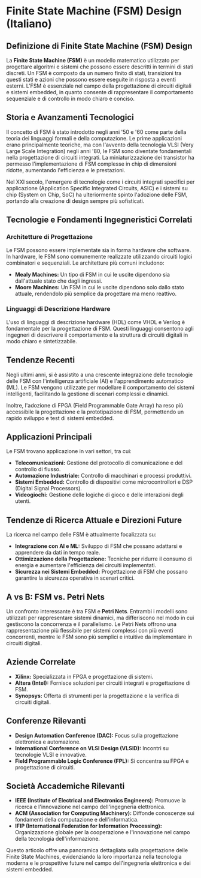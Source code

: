 # Finite State Machine (FSM) Design (Italiano)

## Definizione di Finite State Machine (FSM) Design

La **Finite State Machine (FSM)** è un modello matematico utilizzato per progettare algoritmi e sistemi che possono essere descritti in termini di stati discreti. Un FSM è composto da un numero finito di stati, transizioni tra questi stati e azioni che possono essere eseguite in risposta a eventi esterni. L'FSM è essenziale nel campo della progettazione di circuiti digitali e sistemi embedded, in quanto consente di rappresentare il comportamento sequenziale e di controllo in modo chiaro e conciso.

## Storia e Avanzamenti Tecnologici

Il concetto di FSM è stato introdotto negli anni '50 e '60 come parte della teoria dei linguaggi formali e della computazione. Le prime applicazioni erano principalmente teoriche, ma con l'avvento della tecnologia VLSI (Very Large Scale Integration) negli anni '80, le FSM sono diventate fondamentali nella progettazione di circuiti integrati. La miniaturizzazione dei transistor ha permesso l'implementazione di FSM complesse in chip di dimensioni ridotte, aumentando l'efficienza e le prestazioni.

Nel XXI secolo, l'emergere di tecnologie come i circuiti integrati specifici per applicazione (Application Specific Integrated Circuits, ASIC) e i sistemi su chip (System on Chip, SoC) ha ulteriormente spinto l'adozione delle FSM, portando alla creazione di design sempre più sofisticati.

## Tecnologie e Fondamenti Ingegneristici Correlati

### Architetture di Progettazione

Le FSM possono essere implementate sia in forma hardware che software. In hardware, le FSM sono comunemente realizzate utilizzando circuiti logici combinatori e sequenziali. Le architetture più comuni includono:

- **Mealy Machines:** Un tipo di FSM in cui le uscite dipendono sia dall'attuale stato che dagli ingressi.
- **Moore Machines:** Un FSM in cui le uscite dipendono solo dallo stato attuale, rendendolo più semplice da progettare ma meno reattivo.

### Linguaggi di Descrizione Hardware

L'uso di linguaggi di descrizione hardware (HDL) come VHDL e Verilog è fondamentale per la progettazione di FSM. Questi linguaggi consentono agli ingegneri di descrivere il comportamento e la struttura di circuiti digitali in modo chiaro e sintetizzabile.

## Tendenze Recenti

Negli ultimi anni, si è assistito a una crescente integrazione delle tecnologie delle FSM con l'intelligenza artificiale (AI) e l'apprendimento automatico (ML). Le FSM vengono utilizzate per modellare il comportamento dei sistemi intelligenti, facilitando la gestione di scenari complessi e dinamici.

Inoltre, l'adozione di FPGA (Field Programmable Gate Array) ha reso più accessibile la progettazione e la prototipazione di FSM, permettendo un rapido sviluppo e test di sistemi embedded.

## Applicazioni Principali

Le FSM trovano applicazione in vari settori, tra cui:

- **Telecomunicazioni:** Gestione del protocollo di comunicazione e del controllo di flusso.
- **Automazione Industriale:** Controllo di macchinari e processi produttivi.
- **Sistemi Embedded:** Controllo di dispositivi come microcontrollori e DSP (Digital Signal Processors).
- **Videogiochi:** Gestione delle logiche di gioco e delle interazioni degli utenti.

## Tendenze di Ricerca Attuale e Direzioni Future

La ricerca nel campo delle FSM è attualmente focalizzata su:

- **Integrazione con AI e ML:** Sviluppo di FSM che possano adattarsi e apprendere da dati in tempo reale.
- **Ottimizzazione della Progettazione:** Tecniche per ridurre il consumo di energia e aumentare l'efficienza dei circuiti implementati.
- **Sicurezza nei Sistemi Embedded:** Progettazione di FSM che possano garantire la sicurezza operativa in scenari critici.

## A vs B: FSM vs. Petri Nets

Un confronto interessante è tra FSM e **Petri Nets**. Entrambi i modelli sono utilizzati per rappresentare sistemi dinamici, ma differiscono nel modo in cui gestiscono la concorrenza e il parallelismo. Le Petri Nets offrono una rappresentazione più flessibile per sistemi complessi con più eventi concorrenti, mentre le FSM sono più semplici e intuitive da implementare in circuiti digitali.

## Aziende Correlate

- **Xilinx:** Specializzata in FPGA e progettazione di sistemi.
- **Altera (Intel):** Fornisce soluzioni per circuiti integrati e progettazione di FSM.
- **Synopsys:** Offerta di strumenti per la progettazione e la verifica di circuiti digitali.

## Conferenze Rilevanti

- **Design Automation Conference (DAC):** Focus sulla progettazione elettronica e automazione.
- **International Conference on VLSI Design (VLSID):** Incontri su tecnologie VLSI e innovative.
- **Field Programmable Logic Conference (FPL):** Si concentra su FPGA e progettazione di circuiti.

## Società Accademiche Rilevanti

- **IEEE (Institute of Electrical and Electronics Engineers):** Promuove la ricerca e l'innovazione nel campo dell'ingegneria elettronica.
- **ACM (Association for Computing Machinery):** Diffonde conoscenze sui fondamenti della computazione e dell'informatica.
- **IFIP (International Federation for Information Processing):** Organizzazione globale per la cooperazione e l'innovazione nel campo della tecnologia dell'informazione.

Questo articolo offre una panoramica dettagliata sulla progettazione delle Finite State Machines, evidenziando la loro importanza nella tecnologia moderna e le prospettive future nel campo dell'ingegneria elettronica e dei sistemi embedded.